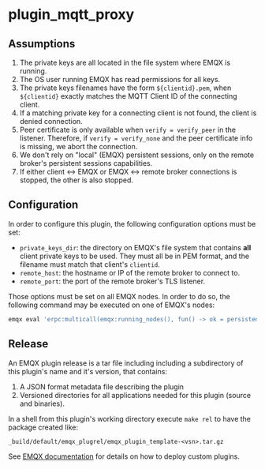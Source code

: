 # plugin_mqtt_proxy

## Assumptions

1. The private keys are all located in the file system where EMQX is running.
2. The OS user running EMQX has read permissions for all keys.
3. The private keys filenames have the form `${clientid}.pem`, when `${clientid}` exactly matches the MQTT Client ID of the connecting client.
4. If a matching private key for a connecting client is not found, the client is denied connection.
5. Peer certificate is only available when `verify = verify_peer` in the listener.  Therefore, if `verify = verify_none` and the peer certificate info is missing, we abort the connection.
6. We don't rely on "local" (EMQX) persistent sessions, only on the remote broker's persistent sessions capabilities.
7. If either client <-> EMQX or EMQX <-> remote broker connections is stopped, the other is also stopped.

## Configuration

In order to configure this plugin, the following configuration options must be set:

- `private_keys_dir`: the directory on EMQX's file system that contains **all** client private keys to be used.  They must all be in PEM format, and the filename must match that client's `clientid`.
- `remote_host`: the hostname or IP of the remote broker to connect to.
- `remote_port`: the port of the remote broker's TLS listener.

Those options must be set on all EMQX nodes.  In order to do so, the following command may be executed on one of EMQX's nodes:

```sh
emqx eval 'erpc:multicall(emqx:running_nodes(), fun() -> ok = persistent_term:put({?MODULE, private_keys_dir}, "/path/to/private/keys"), ok = persistent_term:put({?MODULE, remote_host}, "remote.broker.host"), ok = persistent_term:put({?MODULE, remote_port}, 8883) end).'
```

## Release

An EMQX plugin release is a tar file including including a subdirectory of this plugin's name and it's version, that contains:

1. A JSON format metadata file describing the plugin
2. Versioned directories for all applications needed for this plugin (source and binaries).

In a shell from this plugin's working directory execute `make rel` to have the package created like:

```
_build/default/emqx_plugrel/emqx_plugin_template-<vsn>.tar.gz
```

See [EMQX documentation](https://docs.emqx.com/en/enterprise/v5.0/extensions/plugins.html) for details on how to deploy custom plugins.
